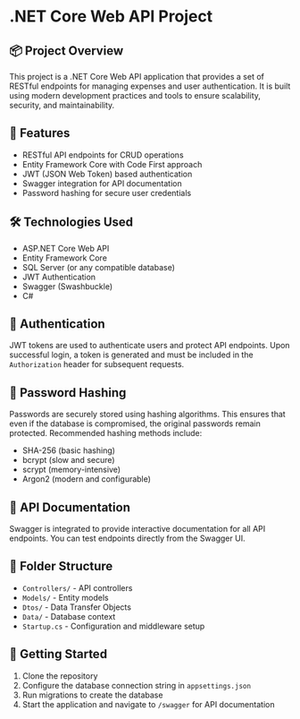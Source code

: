 # .NET Core Web API Project

## 📦 Project Overview
This project is a .NET Core Web API application that provides a set of RESTful endpoints for managing expenses and user authentication. It is built using modern development practices and tools to ensure scalability, security, and maintainability.

## 🚀 Features
- RESTful API endpoints for CRUD operations
- Entity Framework Core with Code First approach
- JWT (JSON Web Token) based authentication
- Swagger integration for API documentation
- Password hashing for secure user credentials

## 🛠️ Technologies Used
- ASP.NET Core Web API
- Entity Framework Core
- SQL Server (or any compatible database)
- JWT Authentication
- Swagger (Swashbuckle)
- C#

## 🔐 Authentication
JWT tokens are used to authenticate users and protect API endpoints. Upon successful login, a token is generated and must be included in the `Authorization` header for subsequent requests.

## 🔑 Password Hashing
Passwords are securely stored using hashing algorithms. This ensures that even if the database is compromised, the original passwords remain protected. Recommended hashing methods include:
- SHA-256 (basic hashing)
- bcrypt (slow and secure)
- scrypt (memory-intensive)
- Argon2 (modern and configurable)

## 📄 API Documentation
Swagger is integrated to provide interactive documentation for all API endpoints. You can test endpoints directly from the Swagger UI.

## 📁 Folder Structure
- `Controllers/` - API controllers
- `Models/` - Entity models
- `Dtos/` - Data Transfer Objects
- `Data/` - Database context
- `Startup.cs` - Configuration and middleware setup

## 🧪 Getting Started
1. Clone the repository
2. Configure the database connection string in `appsettings.json`
3. Run migrations to create the database
4. Start the application and navigate to `/swagger` for API documentation
